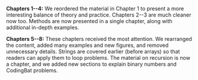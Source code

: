 <b>Chapters 1--4:</b>
We reordered the material in Chapter 1 to present a more interesting balance of theory and practice. Chapters 2--3 are much cleaner now too. Methods are now presented in a single chapter, along with additional in-depth examples.

<b>Chapters 5--8:</b>
These chapters received the most attention. We rearranged the content, added many examples and new figures, and removed unnecessary details. Strings are covered earlier (before arrays) so that readers can apply them to loop problems. The material on recursion is now a chapter, and we added new sections to explain binary numbers and CodingBat problems.